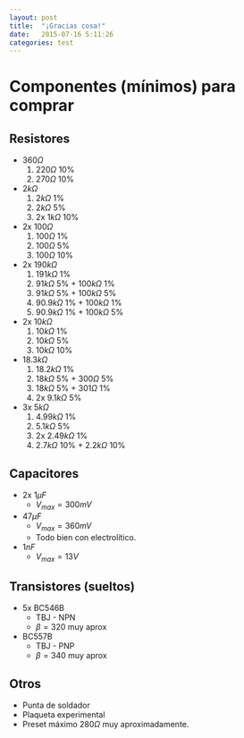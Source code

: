 ```yaml
---
layout: post
title:  "¡Gracias cosa!"
date:   2015-07-16 5:11:26
categories: test
---
```


Componentes (mínimos) para comprar
==================================


Resistores
----------

* $360\Omega$
    1. $220\Omega$ 10%
    2. $270\Omega$ 10%
* $2k\Omega$
    1. $2k\Omega$ 1%
    2. $2k\Omega$ 5%
    3. 2x $1k\Omega$ 10%
* 2x $100\Omega$
    1. $100\Omega$ 1%
    2. $100\Omega$ 5%
    3. $100\Omega$ 10%
* 2x $190k\Omega$
    1. $191k\Omega$ 1%
    2. $91k\Omega$ 5%   + $100k\Omega$ 1%
    3. $91k\Omega$ 5%   + $100k\Omega$ 5%
    4. $90.9k\Omega$ 1% + $100k\Omega$ 1%
    5. $90.9k\Omega$ 1% + $100k\Omega$ 5%
* 2x $10k\Omega$
    1. $10k\Omega$ 1%
    2. $10k\Omega$ 5%
    3. $10k\Omega$ 10%
* $18.3k\Omega$
    1. $18.2k\Omega$ 1%
    2. $18k\Omega$ 5% + $300\Omega$ 5%
    3. $18k\Omega$ 5% + $301\Omega$ 1%
    4. 2x $9.1k\Omega$ 5%
* 3x $5k\Omega$
    1. $4.99k\Omega$ 1%
    2. $5.1k\Omega$ 5%
    3. 2x $2.49k\Omega$ 1%
    4. $2.7k\Omega$ 10% + $2.2k\Omega$ 10%

Capacitores
-----------

* 2x $1\mu F$
    - $V_{max}=300mV$
* $47\mu F$
    - $V_{max}=360mV$
    - Todo bien con electrolítico.
* $1n F$
    - $V_{max}=13V$

Transistores (sueltos)
------------

* 5x BC546B
    * TBJ - NPN
    * $\beta=320$ muy aprox
* BC557B
    * TBJ - PNP
    * $\beta=340$ muy aprox

Otros
-----

* Punta de soldador
* Plaqueta experimental
* Preset máximo $280\Omega$ muy aproximadamente.

